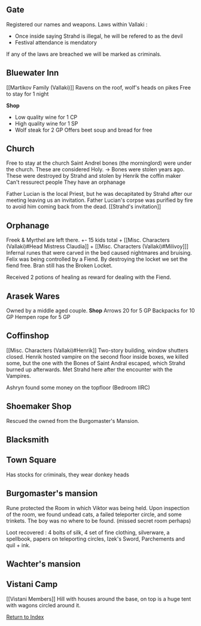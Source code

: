 ## Gate 
Registered our names and weapons.
Laws within Vallaki :
- Once inside saying Strahd is illegal, he will be refered to as the devil
- Festival attendance is mendatory

If any of the laws are breached we will be marked as criminals.

## Bluewater Inn
[[Martikov Family (Vallaki)]]
Ravens on the roof, wolf's heads on pikes
Free to stay for 1 night

**Shop**
- Low quality wine for 1 CP 
- High quality wine for 1 SP
- Wolf steak for 2 GP
Offers beet soup and bread for free

## Church
Free to stay at the church
Saint Andrel bones (the morninglord) were under the church. These are considered Holy.
	-> Bones were stolen years ago.
	    These were destroyed by Strahd and stolen by Henrik the coffin maker 
Can't ressurect people
They have an orphanage

Father Lucian is the local Priest, but he was decapitated by Strahd after our meeting leaving us an invitation.  Father Lucian's corpse was purified by fire to avoid him coming back from the dead.
[[Strahd's invitation]]

## Orphanage
Freek & Myrthel are left there.
+- 15 kids total + [[Misc. Characters (Vallaki)#Head Mistress Claudia]] + [[Misc. Characters (Vallaki)#Milivoy]]]
Infernal runes that were carved in the bed caused nightmares and bruising.
Felix was being controlled by a Fiend. By destroying the locket we set the fiend free.
Bran still has the Broken Locket.

Received 2 potions of healing as reward for dealing with the Fiend.

## Arasek Wares
Owned by a middle aged couple.
**Shop**
Arrows 20 for 5 GP
Backpacks for 10 GP
Hempen rope for 5 GP

## Coffinshop
[[Misc. Characters (Vallaki)#Henrik]]
Two-story building, window shutters closed.
Henrik hosted vampire on the second floor inside boxes, we killed some, but the one with the Bones of Saint Andral escaped, which Strahd burned up afterwards.
Met Strahd here after the encounter with the Vampires.

Ashryn found some money on the topfloor (Bedroom IIRC)

## Shoemaker Shop
Rescued the owned from the Burgomaster's Mansion.

## Blacksmith

## Town Square
Has stocks for criminals, they wear donkey heads

## Burgomaster's mansion
Rune protected the Room in which Viktor was being held. Upon inspection of the room, we found undead cats, a failed teleporter circle, and some trinkets. The boy was no where to be found. (missed secret room perhaps)

Loot recovered : 4 bolts of silk, 4 set of fine clothing, silverware, a spellbook, papers on teleporting circles, Izek's Sword, Parchements and quil + ink.

## Wachter's mansion


## Vistani Camp
[[Vistani Members]]
Hill with houses around the base, on top is a huge tent with wagons circled around it.

[Return to Index](Index)